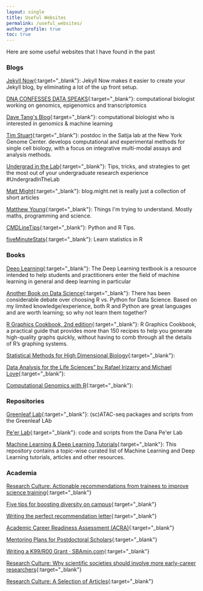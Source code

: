 ```yaml
---
layout: single
title: Useful Websites
permalink: /useful_websites/
author_profile: true
toc: true
---
```


Here are some useful websites that I have found in the past

### Blogs

[Jekyll Now](http://github.com/barryclark/jekyll-now/){:target="_blank"}: Jekyll Now makes it easier to create your Jekyll blog, by eliminating a lot of the up front setup.

[DNA CONFESSES DATA SPEAKS](https://divingintogeneticsandgenomics.rbind.io){:target="_blank"}: computational biologist working on genomics, epigenomics and transcriptomics

[Dave Tang's Blog](https://davetang.org/muse/){:target="_blank"}: computational biologist who is interested in genomics & machine learning

[Tim Stuart](https://timoast.github.io/blog/){:target="_blank"}: postdoc in the Satija lab at the New York Genome Center. develops computational and experimental methods for single cell biology, with a focus on integrative multi-modal assays and analysis methods.

[Undergrad in the Lab](https://www.undergradinthelab.com){:target="_blank"}: Tips, tricks, and strategies to get the most out of your undergraduate research experience #UndergradInTheLab

[Matt Might](http://matt.might.net/articles/){:target="_blank"}: blog.might.net is really just a collection of short articles

[Matthew Young](https://constantamateur.github.io){:target="_blank"}: Things I'm trying to understand. Mostly maths, programming and science.

[CMDLineTips](https://cmdlinetips.com){:target="_blank"}: Python and R Tips. 

[fiveMinuteStats](https://stephens999.github.io/fiveMinuteStats/index.html){:target="_blank"}: Learn statistics in R


### Books
[Deeo Learning](https://www.deeplearningbook.org){:target="_blank"}: The Deep Learning textbook is a resource intended to help students and practitioners enter the field of machine learning in general and deep learning in particular

[Another Book on Data Science](https://www.anotherbookondatascience.com){:target="_blank"}: There has been considerable debate over choosing R vs. Python for Data Science. Based on my limited knowledge/experience, both R and Python are great languages and are worth learning; so why not learn them together?

[R Graphics Cookbook, 2nd edition](https://r-graphics.org){:target="_blank"}: R Graphics Cookbook, a practical guide that provides more than 150 recipes to help you generate high-quality graphs quickly, without having to comb through all the details of R’s graphing systems. 

[Statistical Methods for High Dimensional Biology](https://stat540-ubc.github.io){:target="_blank"}: 

[Data Analysis for the Life Sciences” by Rafael Irizarry and Michael Love](http://genomicsclass.github.io/book/){:target="_blank"}: 

[Computational Genomics with R](https://compgenomr.github.io/book/){:target="_blank"}: 

### Repositories
  
[Greenleaf Lab](https://github.com/GreenleafLab){:target="_blank"}: (sc)ATAC-seq packages and scripts from the Greenleaf LAb

[Pe'er Lab](https://github.com/dpeerlab){:target="_blank"}: code and scripts from the Dana Pe'er Lab

[Machine Learning & Deep Learning Tutorials](https://github.com/ujjwalkarn/Machine-Learning-Tutorials){:target="_blank"}: This repository contains a topic-wise curated list of Machine Learning and Deep Learning tutorials, articles and other resources.

### Academia
  
[Research Culture: Actionable recommendations from trainees to improve science training](https://elifesciences.org/articles/59806){:target="_blank"}

[Five tips for boosting diversity on campus](https://www.nature.com/articles/d41586-020-02367-5){:target="_blank"}

[Writing the perfect recommendation letter](https://www.nature.com/articles/d41586-020-02186-8?utm_source=twitter&utm_medium=social&utm_campaign=crs-&utm_content=210820v1){:target="_blank"}

[Academic Career Readiness Assessment (ACRA)](https://career.ucsf.edu/phds/academic/acra){:target="_blank"}

[Mentoring Plans for Postdoctoral Scholars](https://www.nationalpostdoc.org/page/MentoringPlans){:target="_blank"}

[Writing a K99/R00 Grant · SBAmin.com](https://k99.sbamin.com/){:target="_blank"}

[Research Culture: Why scientific societies should involve more early-career researchers](https://elifesciences.org/articles/60829){:target="_blank"}

[Research Culture: A Selection of Articles](https://elifesciences.org/collections/edf1261b/research-culture-a-selection-of-articles){:target="_blank"}

